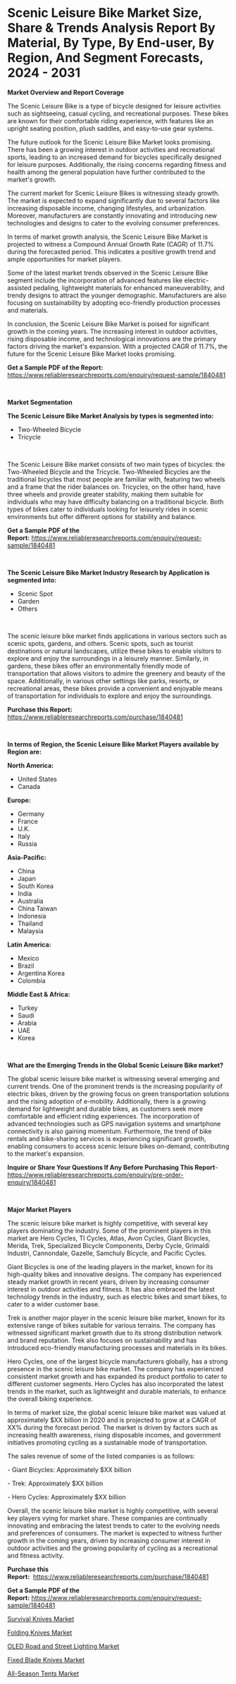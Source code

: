 <p><h1>Scenic Leisure Bike Market Size, Share & Trends Analysis Report By Material, By Type, By End-user, By Region, And Segment Forecasts, 2024 - 2031</h1></p><p><strong>Market Overview and Report Coverage</strong></p>
<p><p>The Scenic Leisure Bike is a type of bicycle designed for leisure activities such as sightseeing, casual cycling, and recreational purposes. These bikes are known for their comfortable riding experience, with features like an upright seating position, plush saddles, and easy-to-use gear systems.</p><p>The future outlook for the Scenic Leisure Bike Market looks promising. There has been a growing interest in outdoor activities and recreational sports, leading to an increased demand for bicycles specifically designed for leisure purposes. Additionally, the rising concerns regarding fitness and health among the general population have further contributed to the market's growth.</p><p>The current market for Scenic Leisure Bikes is witnessing steady growth. The market is expected to expand significantly due to several factors like increasing disposable income, changing lifestyles, and urbanization. Moreover, manufacturers are constantly innovating and introducing new technologies and designs to cater to the evolving consumer preferences.</p><p>In terms of market growth analysis, the Scenic Leisure Bike Market is projected to witness a Compound Annual Growth Rate (CAGR) of 11.7% during the forecasted period. This indicates a positive growth trend and ample opportunities for market players.</p><p>Some of the latest market trends observed in the Scenic Leisure Bike segment include the incorporation of advanced features like electric-assisted pedaling, lightweight materials for enhanced maneuverability, and trendy designs to attract the younger demographic. Manufacturers are also focusing on sustainability by adopting eco-friendly production processes and materials.</p><p>In conclusion, the Scenic Leisure Bike Market is poised for significant growth in the coming years. The increasing interest in outdoor activities, rising disposable income, and technological innovations are the primary factors driving the market's expansion. With a projected CAGR of 11.7%, the future for the Scenic Leisure Bike Market looks promising.</p></p>
<p><strong>Get a Sample PDF of the Report:</strong> <a href="https://www.reliableresearchreports.com/enquiry/request-sample/1840481">https://www.reliableresearchreports.com/enquiry/request-sample/1840481</a></p>
<p>&nbsp;</p>
<p><strong>Market Segmentation</strong></p>
<p><strong>The Scenic Leisure Bike Market Analysis by types is segmented into:</strong></p>
<p><ul><li>Two-Wheeled Bicycle</li><li>Tricycle</li></ul></p>
<p>&nbsp;</p>
<p><p>The Scenic Leisure Bike market consists of two main types of bicycles: the Two-Wheeled Bicycle and the Tricycle. Two-Wheeled Bicycles are the traditional bicycles that most people are familiar with, featuring two wheels and a frame that the rider balances on. Tricycles, on the other hand, have three wheels and provide greater stability, making them suitable for individuals who may have difficulty balancing on a traditional bicycle. Both types of bikes cater to individuals looking for leisurely rides in scenic environments but offer different options for stability and balance.</p></p>
<p><strong>Get a Sample PDF of the Report:</strong>&nbsp;<a href="https://www.reliableresearchreports.com/enquiry/request-sample/1840481">https://www.reliableresearchreports.com/enquiry/request-sample/1840481</a></p>
<p>&nbsp;</p>
<p><strong>The Scenic Leisure Bike Market Industry Research by Application is segmented into:</strong></p>
<p><ul><li>Scenic Spot</li><li>Garden</li><li>Others</li></ul></p>
<p>&nbsp;</p>
<p><p>The scenic leisure bike market finds applications in various sectors such as scenic spots, gardens, and others. Scenic spots, such as tourist destinations or natural landscapes, utilize these bikes to enable visitors to explore and enjoy the surroundings in a leisurely manner. Similarly, in gardens, these bikes offer an environmentally friendly mode of transportation that allows visitors to admire the greenery and beauty of the space. Additionally, in various other settings like parks, resorts, or recreational areas, these bikes provide a convenient and enjoyable means of transportation for individuals to explore and enjoy the surroundings.</p></p>
<p><strong>Purchase this Report:</strong>&nbsp; <a href="https://www.reliableresearchreports.com/purchase/1840481">https://www.reliableresearchreports.com/purchase/1840481</a></p>
<p>&nbsp;</p>
<p><strong>In terms of Region, the Scenic Leisure Bike Market Players available by Region are:</strong></p>
<p>
    <p> <strong> North America: </strong>
        <ul>
            <li>United States</li>
            <li>Canada</li>
        </ul>
        </p> 
    <p> <strong> Europe: </strong>
        <ul>
            <li>Germany</li>
            <li>France</li>
            <li>U.K.</li>
            <li>Italy</li>
            <li>Russia</li>
        </ul>
        </p> 
    <p> <strong> Asia-Pacific: </strong>
        <ul>
            <li>China</li>
            <li>Japan</li>
            <li>South Korea</li>
            <li>India</li>
            <li>Australia</li>
            <li>China Taiwan</li>
            <li>Indonesia</li>
            <li>Thailand</li>
            <li>Malaysia</li>
        </ul>
        </p> 
    <p> <strong> Latin America: </strong>
        <ul>
            <li>Mexico</li>
            <li>Brazil</li>
            <li>Argentina Korea</li>
            <li>Colombia</li>
        </ul>
        </p> 
    <p> <strong> Middle East & Africa: </strong>
        <ul>
            <li>Turkey</li>
            <li>Saudi</li>
            <li>Arabia</li>
            <li>UAE</li>
            <li>Korea</li>
        </ul>
    </p>
    </p>
<p>&nbsp;</p>
<p><strong>What are the Emerging Trends in the Global Scenic Leisure Bike market?</strong></p>
<p><p>The global scenic leisure bike market is witnessing several emerging and current trends. One of the prominent trends is the increasing popularity of electric bikes, driven by the growing focus on green transportation solutions and the rising adoption of e-mobility. Additionally, there is a growing demand for lightweight and durable bikes, as customers seek more comfortable and efficient riding experiences. The incorporation of advanced technologies such as GPS navigation systems and smartphone connectivity is also gaining momentum. Furthermore, the trend of bike rentals and bike-sharing services is experiencing significant growth, enabling consumers to access scenic leisure bikes on-demand, contributing to the market's expansion.</p></p>
<p><strong>Inquire or Share Your Questions If Any Before Purchasing This Report</strong>- <a href="https://www.reliableresearchreports.com/enquiry/pre-order-enquiry/1840481">https://www.reliableresearchreports.com/enquiry/pre-order-enquiry/1840481</a></p>
<p>&nbsp;</p>
<p><strong>Major Market Players</strong></p>
<p><p>The scenic leisure bike market is highly competitive, with several key players dominating the industry. Some of the prominent players in this market are Hero Cycles, TI Cycles, Atlas, Avon Cycles, Giant Bicycles, Merida, Trek, Specialized Bicycle Components, Derby Cycle, Grimaldi Industri, Cannondale, Gazelle, Samchuly Bicycle, and Pacific Cycles.</p><p>Giant Bicycles is one of the leading players in the market, known for its high-quality bikes and innovative designs. The company has experienced steady market growth in recent years, driven by increasing consumer interest in outdoor activities and fitness. It has also embraced the latest technology trends in the industry, such as electric bikes and smart bikes, to cater to a wider customer base.</p><p>Trek is another major player in the scenic leisure bike market, known for its extensive range of bikes suitable for various terrains. The company has witnessed significant market growth due to its strong distribution network and brand reputation. Trek also focuses on sustainability and has introduced eco-friendly manufacturing processes and materials in its bikes.</p><p>Hero Cycles, one of the largest bicycle manufacturers globally, has a strong presence in the scenic leisure bike market. The company has experienced consistent market growth and has expanded its product portfolio to cater to different customer segments. Hero Cycles has also incorporated the latest trends in the market, such as lightweight and durable materials, to enhance the overall biking experience.</p><p>In terms of market size, the global scenic leisure bike market was valued at approximately $XX billion in 2020 and is projected to grow at a CAGR of XX% during the forecast period. The market is driven by factors such as increasing health awareness, rising disposable incomes, and government initiatives promoting cycling as a sustainable mode of transportation.</p><p>The sales revenue of some of the listed companies is as follows:</p><p>- Giant Bicycles: Approximately $XX billion</p><p>- Trek: Approximately $XX billion</p><p>- Hero Cycles: Approximately $XX billion</p><p>Overall, the scenic leisure bike market is highly competitive, with several key players vying for market share. These companies are continually innovating and embracing the latest trends to cater to the evolving needs and preferences of consumers. The market is expected to witness further growth in the coming years, driven by increasing consumer interest in outdoor activities and the growing popularity of cycling as a recreational and fitness activity.</p></p>
<p><strong>Purchase this Report:</strong>&nbsp;&nbsp;<a href="https://www.reliableresearchreports.com/purchase/1840481">https://www.reliableresearchreports.com/purchase/1840481</a></p>
<p></p>
<p><strong>Get a Sample PDF of the Report:</strong>&nbsp;<a href="https://www.reliableresearchreports.com/enquiry/request-sample/1840481">https://www.reliableresearchreports.com/enquiry/request-sample/1840481</a></p>
<p><p><a href="https://github.com/JameTravis/Market-Research-Report-List-3/blob/main/survival-knives-market.md">Survival Knives Market</a></p><p><a href="https://github.com/chartsaturn/Market-Research-Report-List-1/blob/main/folding-knives-market.md">Folding Knives Market</a></p><p><a href="https://github.com/RichRobinson5/Market-Research-Report-List-3/blob/main/oled-road-and-street-lighting-market.md">OLED Road and Street Lighting Market</a></p><p><a href="https://github.com/Triciasol/Market-Research-Report-List-1/blob/main/fixed-blade-knives-market.md">Fixed Blade Knives Market</a></p><p><a href="https://github.com/jhcraigie/Market-Research-Report-List-1/blob/main/all-season-tents-market.md">All-Season Tents Market</a></p></p>